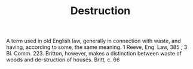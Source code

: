---
title: Destruction
letter: D
permalink: "/definitions/bld-destruction.html"
body: A term used in old English law, generally in connection with waste, and having,
  according to some, the same meaning. 1 Reeve, Eng. Law, 385 ; 3 Bl. Comm. 223. Britton,
  however, makes a distinction between waste of woods and de-struction of houses.
  Britt, c. 66
published_at: '2018-07-07'
source: Black's Law Dictionary 2nd Ed (1910)
layout: post
---